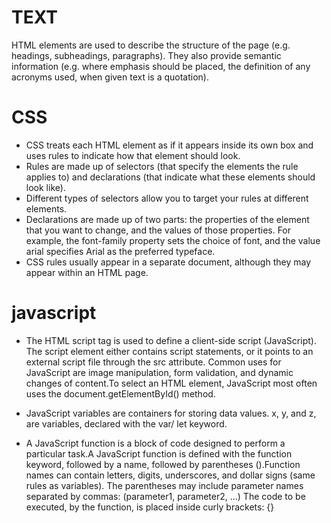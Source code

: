 # TEXT

HTML elements are used to describe the structure of the page (e.g. headings, subheadings, paragraphs).
They also provide semantic information (e.g. where emphasis should be placed, the definition of any acronyms used, when given text is a quotation).


# CSS
- CSS treats each HTML element as if it appears inside its own box and uses rules to indicate how that
element should look.
- Rules are made up of selectors (that specify the elements the rule applies to) and declarations (that
indicate what these elements should look like).
- Different types of selectors allow you to target your rules at different elements.
- Declarations are made up of two parts: the properties of the element that you want to change, and the values of those properties. For example, the font-family property sets the choice of font, and the value arial specifies Arial as the preferred typeface.
- CSS rules usually appear in a separate document, although they may appear within an HTML page.

# javascript

- The HTML script tag is used to define a client-side script (JavaScript).
The script element either contains script statements, or it points to an external script file through the src attribute. Common uses for JavaScript are image manipulation, form validation, and dynamic changes of content.To select an HTML element, JavaScript most often uses the document.getElementById() method.

- JavaScript variables are containers for storing data values. x, y, and z, are variables, declared with the var/ let keyword.

- A JavaScript function is a block of code designed to perform a particular task.A JavaScript function is defined with the function keyword, followed by a name, followed by parentheses ().Function names can contain letters, digits, underscores, and dollar signs (same rules as variables). The parentheses may include parameter names separated by commas: (parameter1, parameter2, ...) The code to be executed, by the function, is placed inside curly brackets: {}


